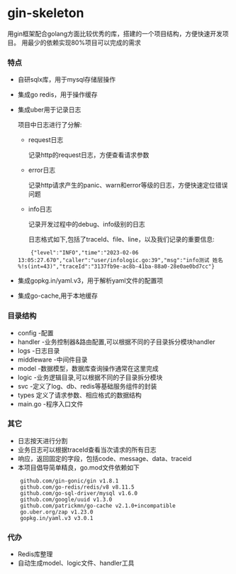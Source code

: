 # gin-skeleton
用gin框架配合golang方面比较优秀的库，搭建的一个项目结构，方便快速开发项目。
用最少的依赖实现80%项目可以完成的需求
### 特点

- 自研sqlx库，用于mysql存储层操作

- 集成go redis，用于操作缓存

- 集成uber用于记录日志

  项目中日志进行了分解:
  - request日志
    
    记录http的request日志，方便查看请求参数

  - error日志

    记录http请求产生的panic、warn和error等级的日志，方便快速定位错误问题

  - info日志

    记录开发过程中的debug、info级别的日志

    日志格式如下,包括了traceId、file、line，以及我们记录的重要信息:
    
  ```shell
      {"level":"INFO","time":"2023-02-06 13:05:27.670","caller":"user/infologic.go:39","msg":"info测试 姓名 %!s(int=43)","traceId":"3137fb9e-ac8b-41ba-88a0-28e0ae0bd7cc"}

  ```

- 集成gopkg.in/yaml.v3，用于解析yaml文件的配置项
- 集成go-cache,用于本地缓存

### 目录结构

- config -配置
- handler -业务控制器&路由配置,可以根据不同的子目录拆分模块handler
- logs -日志目录
- middleware -中间件目录
- model -数据模型，数据库查询操作通常在这里完成
- logic -业务逻辑目录,可以根据不同的子目录拆分模块
- svc -定义了log、db、redis等基础服务组件的封装
- types 定义了请求参数、相应格式的数据结构
- main.go -程序入口文件

### 其它

- 日志按天进行分割
- 业务日志可以根据traceId查看当次请求的所有日志
- 响应，返回固定的字段，包括code、message、data、traceid
- 本项目倡导简单精良，go.mod文件依赖如下
```shell
	github.com/gin-gonic/gin v1.8.1
	github.com/go-redis/redis/v8 v8.11.5
	github.com/go-sql-driver/mysql v1.6.0
	github.com/google/uuid v1.3.0
	github.com/patrickmn/go-cache v2.1.0+incompatible
	go.uber.org/zap v1.23.0
	gopkg.in/yaml.v3 v3.0.1
```

### 代办
- Redis库整理
- 自动生成model、logic文件、handler工具
